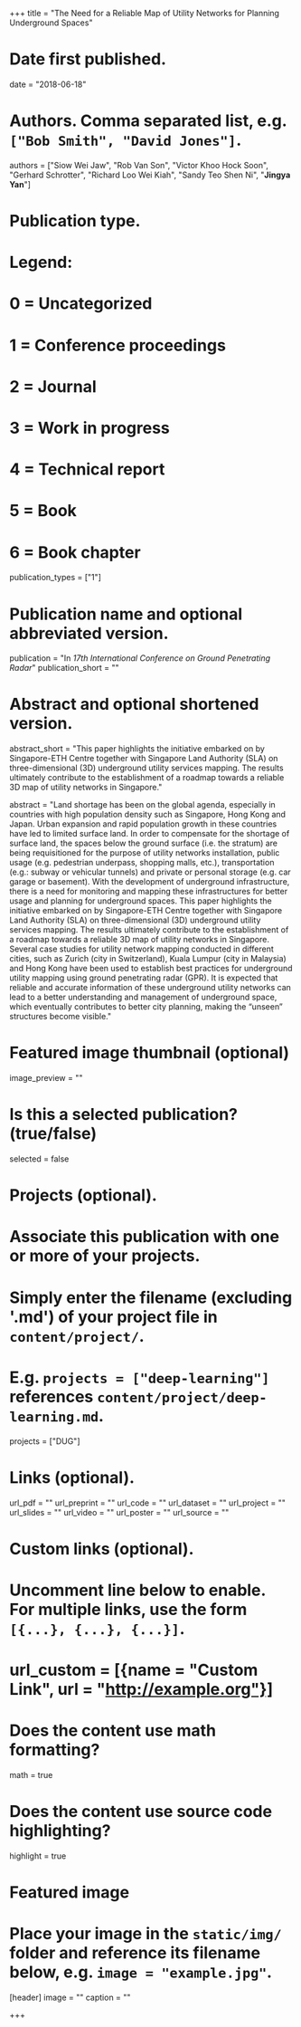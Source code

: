 
+++
title = "The Need for a Reliable Map of Utility Networks for Planning Underground Spaces"

# Date first published.
date = "2018-06-18"

# Authors. Comma separated list, e.g. `["Bob Smith", "David Jones"]`.
authors = ["Siow Wei Jaw", "Rob Van Son", "Victor Khoo Hock Soon", "Gerhard Schrotter", "Richard Loo Wei Kiah", "Sandy Teo Shen Ni", "**Jingya Yan**"]

# Publication type.
# Legend:
# 0 = Uncategorized
# 1 = Conference proceedings
# 2 = Journal
# 3 = Work in progress
# 4 = Technical report
# 5 = Book
# 6 = Book chapter
publication_types = ["1"]

# Publication name and optional abbreviated version.
publication = "In *17th International Conference on Ground Penetrating Radar*"
publication_short = ""

# Abstract and optional shortened version.
abstract_short = "This paper highlights the initiative embarked on by Singapore-ETH Centre together with Singapore Land Authority (SLA) on three-dimensional (3D) underground utility services mapping. The results ultimately contribute to the establishment of a roadmap towards a reliable 3D map of utility networks in Singapore."

abstract = "Land shortage has been on the global agenda, especially in countries with high population density such as Singapore, Hong Kong and Japan. Urban expansion and rapid population growth in these countries have led to limited surface land. In order to compensate for the shortage of surface land, the spaces below the ground surface (i.e. the stratum) are being requisitioned for the purpose of utility networks installation, public usage (e.g. pedestrian underpass, shopping malls, etc.), transportation (e.g.: subway or vehicular tunnels) and private or personal storage (e.g. car garage or basement). With the development of underground infrastructure, there is a need for monitoring and mapping these infrastructures for better usage and planning for underground spaces. This paper highlights the initiative embarked on by Singapore-ETH Centre together with Singapore Land Authority (SLA) on three-dimensional (3D) underground utility services mapping. The results ultimately contribute to the establishment of a roadmap towards a reliable 3D map of utility networks in Singapore. Several case studies for utility network mapping conducted in different cities, such as Zurich (city in Switzerland), Kuala Lumpur (city in Malaysia) and Hong Kong have been used to establish best practices for underground utility mapping using ground penetrating radar (GPR). It is expected that reliable and accurate information of these underground utility networks can lead to a better understanding and management of underground space, which eventually contributes to better city planning, making the “unseen” structures become visible."


# Featured image thumbnail (optional)
image_preview = ""

# Is this a selected publication? (true/false)
selected = false

# Projects (optional).
#   Associate this publication with one or more of your projects.
#   Simply enter the filename (excluding '.md') of your project file in `content/project/`.
#   E.g. `projects = ["deep-learning"]` references `content/project/deep-learning.md`.
projects = ["DUG"]

# Links (optional).
url_pdf = ""
url_preprint = ""
url_code = ""
url_dataset = ""
url_project = ""
url_slides = ""
url_video = ""
url_poster = ""
url_source = ""

# Custom links (optional).
#   Uncomment line below to enable. For multiple links, use the form `[{...}, {...}, {...}]`.
# url_custom = [{name = "Custom Link", url = "http://example.org"}]

# Does the content use math formatting?
math = true

# Does the content use source code highlighting?
highlight = true

# Featured image
# Place your image in the `static/img/` folder and reference its filename below, e.g. `image = "example.jpg"`.
[header]
image = ""
caption = ""

+++
